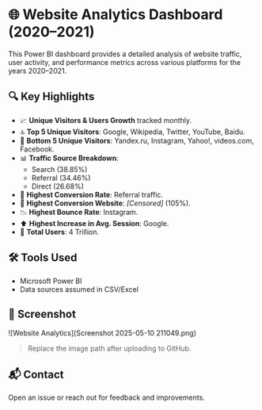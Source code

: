 # 🌐 Website Analytics Dashboard (2020–2021)

This Power BI dashboard provides a detailed analysis of website traffic, user activity, and performance metrics across various platforms for the years 2020–2021.

## 🔍 Key Highlights

- 📈 **Unique Visitors & Users Growth** tracked monthly.
- 🔝 **Top 5 Unique Visitors**: Google, Wikipedia, Twitter, YouTube, Baidu.
- 🔻 **Bottom 5 Unique Visitors**: Yandex.ru, Instagram, Yahoo!, videos.com, Facebook.
- 📊 **Traffic Source Breakdown**:
  - Search (38.85%)
  - Referral (34.46%)
  - Direct (26.68%)
- 🚀 **Highest Conversion Rate**: Referral traffic.
- 🔁 **Highest Conversion Website**: *[Censored]* (105%).
- 📉 **Highest Bounce Rate**: Instagram.
- ⬆️ **Highest Increase in Avg. Session**: Google.
- 👥 **Total Users**: 4 Trillion.

## 🛠 Tools Used

- Microsoft Power BI
- Data sources assumed in CSV/Excel

## 📸 Screenshot

![Website Analytics](Screenshot 2025-05-10 211049.png)

> Replace the image path after uploading to GitHub.

## 📬 Contact

Open an issue or reach out for feedback and improvements.
